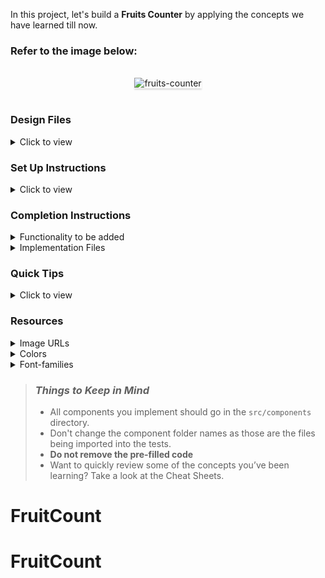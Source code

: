 In this project, let's build a **Fruits Counter** by applying the concepts we have learned till now.

### Refer to the image below:

<br/>
<div style="text-align: center;">
    <img src="https://assets.ccbp.in/frontend/content/react-js/fruits-counter-output.gif" alt="fruits-counter" style="max-width:70%;box-shadow:0 2.8px 2.2px rgba(0, 0, 0, 0.12)">
</div>
<br/>

### Design Files

<details>
<summary>Click to view</summary>

- [Extra Small (Size < 576px) and Small (Size >= 576px)](https://assets.ccbp.in/frontend/content/react-js/fruits-counter-sm-output.png)
- [Medium (Size >= 768px), Large (Size >= 992px) and Extra Large (Size >= 1200px)](https://assets.ccbp.in/frontend/content/react-js/fruits-counter-lg-output.png)

</details>

### Set Up Instructions

<details>
<summary>Click to view</summary>

- Download dependencies by running `npm install`
- Start up the app using `npm start`
</details>

### Completion Instructions

<details>
<summary>Functionality to be added</summary>
<br/>

The app must have the following functionalities

- Initially, the count of the eaten mangoes and bananas should be 0
- When **Eat Mango** is clicked the count of the mangoes eaten should be incremented by 1
- When **Eat Banana** is clicked the count of the bananas eaten should be incremented by 1

</details>

<details>
<summary>Implementation Files</summary>
<br/>

Use these files to complete the implementation:

- `src/components/FruitsCounter/index.js`
- `src/components/FruitsCounter/index.css`
</details>

### Quick Tips

<details>
<summary>Click to view</summary>
<br>

- **State updates are merged**. It means that when you update only one key-value pair in the `state` object, it will not affect the other key-value pairs in the state object.

  For example let's say your state is as followed:

  ```
  state = { key1 : value1, key2 : value2 }
  ```

  If you use this.setState such as :

  ```
  this.setState(prevState => ({key1: prevState + valueN}))
  ```

  Your new state will be :

  ```
  state = { key1 : value3, key2 : value2 }
  ```

- You can use the below cursor CSS property for buttons to set the type of mouse cursor, to show when the mouse pointer is over an element,

  ```
    cursor: pointer;
  ```

  <br/>
   <img src="https://assets.ccbp.in/frontend/content/react-js/cursor-pointer-img.png" alt="cursor pointer" style="width:100px" />

- You can use the below outline CSS property for buttons and input elements to remove the highlighting when the elements are clicked,

  ```
    outline: none;
  ```

</details>

### Resources

<details>
<summary>Image URLs</summary>

- [https://assets.ccbp.in/frontend/react-js/mango-img.png](https://assets.ccbp.in/frontend/react-js/mango-img.png) alt should be **mango**
- [https://assets.ccbp.in/frontend/react-js/banana-img.png](https://assets.ccbp.in/frontend/react-js/banana-img.png) alt should be **banana**

</details>

<details>
<summary>Colors</summary>

<br/>

<div style="background-color: #ffd569 ; width: 150px; padding: 10px; color: black">Hex: #ffd569</div>
<div style="background-color: #ffffff ; width: 150px; padding: 10px; color: black">Hex: #ffffff</div>
<div style="background-color: #000000 ; width: 150px; padding: 10px; color: white">Hex: #000000</div>
<div style="background-color: #007bff ; width: 150px; padding: 10px; color: white">Hex: #007bff</div>

</details>

<details>
<summary>Font-families</summary>

- Roboto

</details>

> ### _Things to Keep in Mind_
>
> - All components you implement should go in the `src/components` directory.
> - Don't change the component folder names as those are the files being imported into the tests.
> - **Do not remove the pre-filled code**
> - Want to quickly review some of the concepts you’ve been learning? Take a look at the Cheat Sheets.
# FruitCount
# FruitCount
